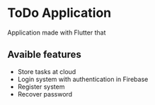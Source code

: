 # ToDo Application

Application made with Flutter that 

## Avaible features
- Store tasks at cloud
- Login system with authentication in Firebase
- Register system
- Recover password
